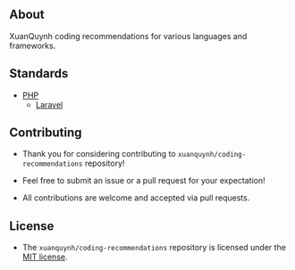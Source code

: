 ## About

XuanQuynh coding recommendations for various languages and frameworks.

## Standards

- [PHP](./php/origin.md)
  - [Laravel](./php/laravel.md)

## Contributing

- Thank you for considering contributing to `xuanquynh/coding-recommendations` repository!

- Feel free to submit an issue or a pull request for your expectation!

- All contributions are welcome and accepted via pull requests.

## License

- The `xuanquynh/coding-recommendations` repository is licensed under the [MIT license](LICENSE.md).
